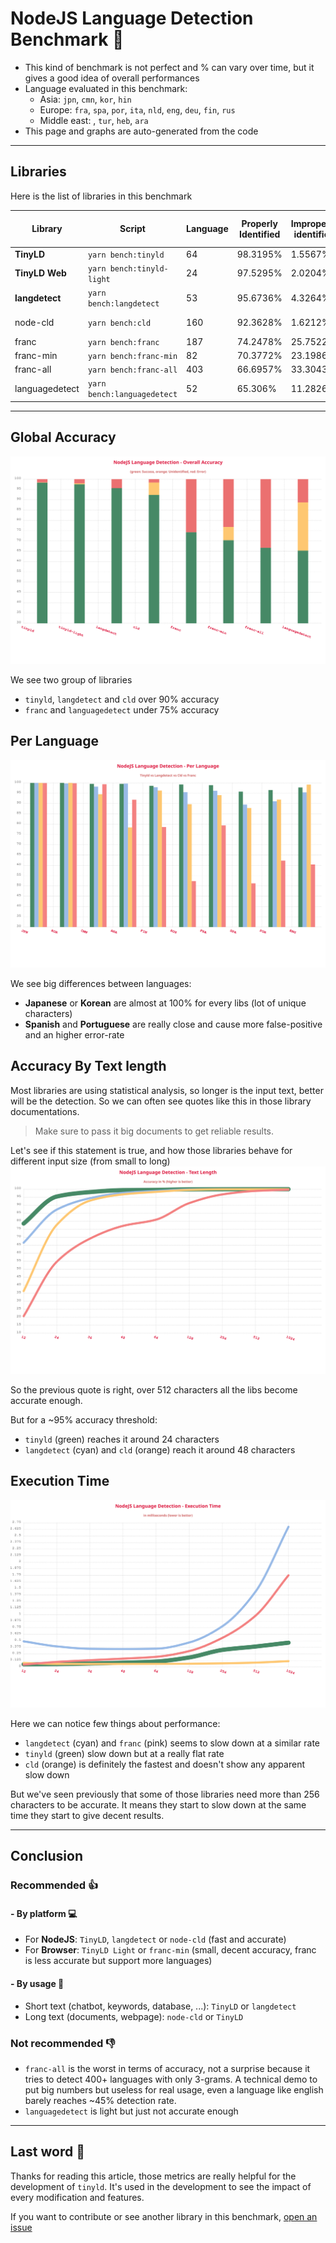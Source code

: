 # NodeJS Language Detection Benchmark :rocket:

- This kind of benchmark is not perfect and % can vary over time, but it gives a good idea of overall performances
- Language evaluated in this benchmark:
  - Asia: `jpn`, `cmn`, `kor`, `hin`
  - Europe: `fra`, `spa`, `por`, `ita`, `nld`, `eng`, `deu`, `fin`, `rus`
  - Middle east: , `tur`, `heb`, `ara`
- This page and graphs are auto-generated from the code

---

## Libraries

Here is the list of libraries in this benchmark

| Library        | Script                      | Language | Properly Identified | Improperly identified | Not identified | Avg Execution Time | Disk Size |
| -------------- | --------------------------- | -------- | ------------------- | --------------------- | -------------- | ------------------ | --------- |
| **TinyLD**     | `yarn bench:tinyld`         | 64       | 98.3195%            | 1.5567%               | 0.1238%        | 0.0724ms.          | 580KB     |
| **TinyLD Web** | `yarn bench:tinyld-light`   | 24       | 97.5295%            | 2.0204%               | 0.4501%        | 0.059ms.           | **68KB**  |
| **langdetect** | `yarn bench:langdetect`     | 53       | 95.6736%            | 4.3264%               | 0%             | 0.3225ms.          | 1.8MB     |
| node-cld       | `yarn bench:cld`            | 160      | 92.3628%            | 1.6212%               | 6.016%         | 0.0588ms.          | > 10MB    |
| franc          | `yarn bench:franc`          | 187      | 74.2478%            | 25.7522%              | 0%             | 0.1567ms.          | 267KB     |
| franc-min      | `yarn bench:franc-min`      | 82       | 70.3772%            | 23.1986%              | 6.4242%        | 0.0711ms.          | 119KB     |
| franc-all      | `yarn bench:franc-all`      | 403      | 66.6957%            | 33.3043%              | 0%             | 0.4123ms.          | 509KB     |
| languagedetect | `yarn bench:languagedetect` | 52       | 65.306%             | 11.2826%              | 23.4114%       | 0.1847ms.          | 240KB     |

---

## Global Accuracy

![Benchmark](./overall.svg)

We see two group of libraries

- `tinyld`, `langdetect` and `cld` over 90% accuracy
- `franc` and `languagedetect` under 75% accuracy

## Per Language

![Language](./language.svg)

We see big differences between languages:

- **Japanese** or **Korean** are almost at 100% for every libs (lot of unique characters)
- **Spanish** and **Portuguese** are really close and cause more false-positive and an higher error-rate

## Accuracy By Text length

Most libraries are using statistical analysis, so longer is the input text, better will be the detection.
So we can often see quotes like this in those library documentations.

> Make sure to pass it big documents to get reliable results.

Let's see if this statement is true, and how those libraries behave for different input size (from small to long)
![Size](./length.svg)

So the previous quote is right, over 512 characters all the libs become accurate enough.

But for a ~95% accuracy threshold:

- `tinyld` (green) reaches it around 24 characters
- `langdetect` (cyan) and `cld` (orange) reach it around 48 characters

## Execution Time

![Size](./exec_time.svg)

Here we can notice few things about performance:

- `langdetect` (cyan) and `franc` (pink) seems to slow down at a similar rate
- `tinyld` (green) slow down but at a really flat rate
- `cld` (orange) is definitely the fastest and doesn't show any apparent slow down

But we've seen previously that some of those libraries need more than 256 characters to be accurate.
It means they start to slow down at the same time they start to give decent results.

---

## **Conclusion**

### Recommended :thumbsup:

#### - By platform :computer:

- For **NodeJS**: `TinyLD`, `langdetect` or `node-cld` (fast and accurate)
- For **Browser**: `TinyLD Light` or `franc-min` (small, decent accuracy, franc is less accurate but support more languages)

#### - By usage :speech_balloon:

- Short text (chatbot, keywords, database, ...): `TinyLD` or `langdetect`
- Long text (documents, webpage): `node-cld` or `TinyLD`

### Not recommended :thumbsdown:

- `franc-all` is the worst in terms of accuracy, not a surprise because it tries to detect 400+ languages with only 3-grams. A technical demo to put big numbers but useless for real usage, even a language like english barely reaches ~45% detection rate.
- `languagedetect` is light but just not accurate enough

---

## Last word :raising_hand:

Thanks for reading this article, those metrics are really helpful for the development of `tinyld`.
It's used in the development to see the impact of every modification and features.

If you want to contribute or see another library in this benchmark, [open an issue](https://github.com/komodojp/tinyld/issues)
